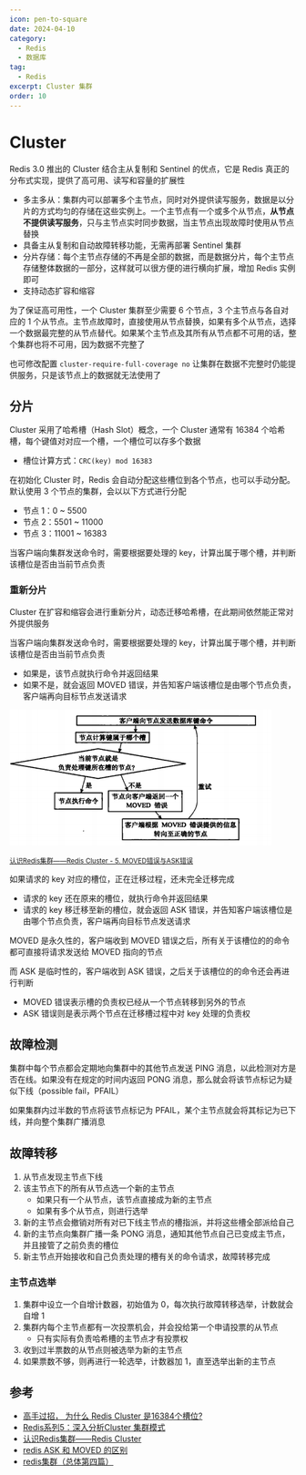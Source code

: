 ```yaml
---
icon: pen-to-square
date: 2024-04-10
category:
  - Redis
  - 数据库
tag:
  - Redis
excerpt: Cluster 集群
order: 10
---
```


# Cluster

Redis 3.0 推出的 Cluster 结合主从复制和 Sentinel 的优点，它是 Redis 真正的分布式实现，提供了高可用、读写和容量的扩展性

- 多主多从：集群内可以部署多个主节点，同时对外提供读写服务，数据是以分片的方式均匀的存储在这些实例上。一个主节点有一个或多个从节点，**从节点不提供读写服务**，只与主节点实时同步数据，当主节点出现故障时使用从节点替换
- 具备主从复制和自动故障转移功能，无需再部署 Sentinel 集群
- 分片存储：每个主节点存储的不再是全部的数据，而是数据分片，每个主节点存储整体数据的一部分，这样就可以很方便的进行横向扩展，增加 Redis 实例即可
- 支持动态扩容和缩容

为了保证高可用性，一个 Cluster 集群至少需要 6 个节点，3 个主节点与各自对应的 1 个从节点。主节点故障时，直接使用从节点替换，如果有多个从节点，选择一个数据最完整的从节点替代。如果某个主节点及其所有从节点都不可用的话，整个集群也将不可用，因为数据不完整了

也可修改配置 `cluster-require-full-coverage no` 让集群在数据不完整时仍能提供服务，只是该节点上的数据就无法使用了

## 分片

Cluster 采用了哈希槽（Hash Slot）概念，一个 Cluster 通常有 16384 个哈希槽，每个键值对对应一个槽，一个槽位可以存多个数据

- 槽位计算方式：`CRC(key) mod 16383`

在初始化 Cluster 时，Redis 会自动分配这些槽位到各个节点，也可以手动分配。默认使用 3 个节点的集群，会以以下方式进行分配

- 节点 1：0 ~ 5500
- 节点 2：5501 ~ 11000
- 节点 3：11001 ~ 16383

当客户端向集群发送命令时，需要根据要处理的 key，计算出属于哪个槽，并判断该槽位是否由当前节点负责

### 重新分片

Cluster 在扩容和缩容会进行重新分片，动态迁移哈希槽，在此期间依然能正常对外提供服务

当客户端向集群发送命令时，需要根据要处理的 key，计算出属于哪个槽，并判断该槽位是否由当前节点负责

- 如果是，该节点就执行命令并返回结果
- 如果不是，就会返回 MOVED 错误，并告知客户端该槽位是由哪个节点负责，客户端再向目标节点发送请求

![](./md.assets/moved.png)

<small>[认识Redis集群——Redis Cluster - 5. MOVED错误与ASK错误](https://www.cnblogs.com/jian0110/p/14002555.html)</small>

如果请求的 key 对应的槽位，正在迁移过程，还未完全迁移完成

- 请求的 key 还在原来的槽位，就执行命令并返回结果
- 请求的 key 移迁移至新的槽位，就会返回 ASK 错误，并告知客户端该槽位是由哪个节点负责，客户端再向目标节点发送请求

MOVED 是永久性的，客户端收到 MOVED 错误之后，所有关于该槽位的的命令都可直接将请求发送给 MOVED 指向的节点

而 ASK 是临时性的，客户端收到 ASK 错误，之后关于该槽位的的命令还会再进行判断

- MOVED 错误表示槽的负责权已经从一个节点转移到另外的节点
- ASK 错误则是表示两个节点在迁移槽过程中对 key 处理的负责权

## 故障检测

集群中每个节点都会定期地向集群中的其他节点发送 PING 消息，以此检测对方是否在线。如果没有在规定的时间内返回 PONG 消息，那么就会将该节点标记为疑似下线（possible fail，PFAIL）

如果集群内过半数的节点将该节点标记为 PFAIL，某个主节点就会将其标记为已下线，并向整个集群广播消息

## 故障转移

1. 从节点发现主节点下线
2. 该主节点下的所有从节点选一个新的主节点
    - 如果只有一个从节点，该节点直接成为新的主节点
    - 如果有多个从节点，则进行选举
3. 新的主节点会撤销对所有对已下线主节点的槽指派，并将这些槽全部派给自己
4. 新的主节点向集群广播一条 PONG 消息，通知其他节点自己已变成主节点，并且接管了之前负责的槽位
5. 新主节点开始接收和自己负责处理的槽有关的命令请求，故障转移完成

### 主节点选举

1. 集群中设立一个自增计数器，初始值为 0，每次执行故障转移选举，计数就会自增 1
2. 集群内每个主节点都有一次投票机会，并会投给第一个申请投票的从节点
    - 只有实际有负责哈希槽的主节点才有投票权
3. 收到过半票数的从节点则被选举为新的主节点
4. 如果票数不够，则再进行一轮选举，计数器加 1，直至选举出新的主节点

## 参考

- [高手过招， 为什么 Redis Cluster 是16384个槽位?](https://blog.csdn.net/itomge/article/details/122075246)
- [Redis系列5：深入分析Cluster 集群模式](https://www.cnblogs.com/wzh2010/p/15886799.html)
- [认识Redis集群——Redis Cluster](https://www.cnblogs.com/jian0110/p/14002555.html)
- [redis ASK 和 MOVED 的区别](https://blog.csdn.net/qinxinhe7/article/details/136160514)
- [redis集群（总体第四篇）](https://blog.csdn.net/weixin_46635575/article/details/124079480)
